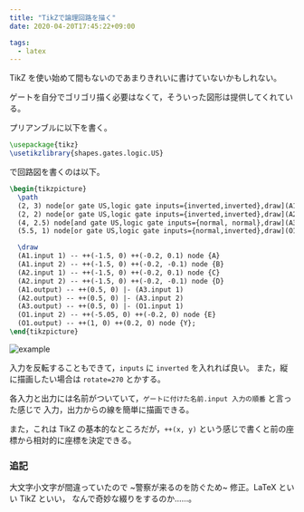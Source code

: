 ```yaml
---
title: "TikZで論理回路を描く"
date: 2020-04-20T17:45:22+09:00

tags:
  - latex
---
```


TikZ を使い始めて間もないのであまりきれいに書けていないかもしれない。

ゲートを自分でゴリゴリ描く必要はなくて，そういった図形は提供してくれている。

プリアンブルに以下を書く。

```tex
\usepackage{tikz}
\usetikzlibrary{shapes.gates.logic.US}
```

で回路図を書くのは以下。

```tex
\begin{tikzpicture}
  \path
  (2, 3) node[or gate US,logic gate inputs={inverted,inverted},draw](A1){}
  (2, 2) node[or gate US,logic gate inputs={inverted,inverted},draw](A2){}
  (4, 2.5) node[and gate US,logic gate inputs={normal, normal},draw](A3){}
  (5.5, 1) node[or gate US,logic gate inputs={normal,inverted},draw](O1){};

  \draw
  (A1.input 1) -- ++(-1.5, 0) ++(-0.2, 0.1) node {A}
  (A1.input 2) -- ++(-1.5, 0) ++(-0.2, -0.1) node {B}
  (A2.input 1) -- ++(-1.5, 0) ++(-0.2, 0.1) node {C}
  (A2.input 2) -- ++(-1.5, 0) ++(-0.2, -0.1) node {D}
  (A1.output) -- ++(0.5, 0) |- (A3.input 1)
  (A2.output) -- ++(0.5, 0) |- (A3.input 2)
  (A3.output) -- ++(0.5, 0) |- (O1.input 1)
  (O1.input 2) -- ++(-5.05, 0) ++(-0.2, 0) node {E}
  (O1.output) -- ++(1, 0) ++(0.2, 0) node {Y};
\end{tikzpicture}
```

![example](/images/20200420-tikz-logic-circuit/example.png)

入力を反転することもできて，`inputs` に `inverted` を入れれば良い。
また，縦に描画したい場合は `rotate=270` とかする。

各入力と出力には名前がついていて，`ゲートに付けた名前.input 入力の順番` と言った感じで
入力，出力からの線を簡単に描画できる。

また，これは TikZ の基本的なところだが，`++(x, y)` という感じで書くと前の座標から相対的に座標を決定できる。

### 追記

大文字小文字が間違っていたので ~警察が来るのを防ぐため~ 修正。LaTeX といい TikZ といい，
なんで奇妙な綴りをするのか……。
